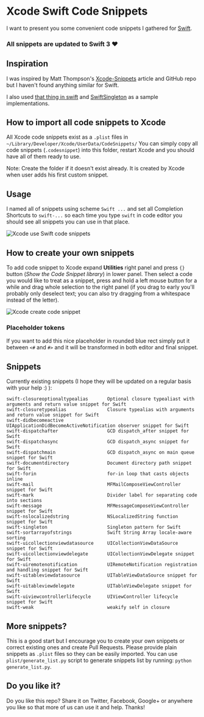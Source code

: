 # Xcode Swift Code Snippets

I want to present you some convenient code snippets I gathered for [Swift](https://developer.apple.com/swift/).

### All snippets are updated to **Swift 3** ❤️

## Inspiration
I was inspired by Matt Thompson's [Xcode-Snippets](https://github.com/mattt/Xcode-Snippets) article and GitHub repo but I haven't found anything similar for Swift.

I also used [that thing in swift](https://thatthinginswift.com) and [SwiftSingleton](https://github.com/hpique/SwiftSingleton) as a sample implementations.

## How to import all code snippets to Xcode
All Xcode code snippets exist as a `.plist` files in `~/Library/Developer/Xcode/UserData/CodeSnippets/`
You can simply copy all code snippets (`.codesnippet`) into this folder, restart Xcode and you should have all of them ready to use.

Note: Create the folder if it doesn't exist already. It is created by Xcode when user adds his first custom snippet.

## Usage
I named all of snippets using scheme `Swift ...` and set all Completion Shortcuts to `swift-...` so each time you type `swift` in code editor you should see all snippets you can use in that place.

![Xcode use Swift code snippets](https://raw.githubusercontent.com/burczyk/XcodeSwiftSnippets/master/assets/xcode-use-code-snippet-2.gif)

## How to create your own snippets
To add code snippet to Xcode expand **Utilities** right panel and press `{}` button (*Show the Code Snippet library*) in lower panel.
Then select a code you would like to treat as a snippet, press and hold a left mouse button for a while and drag whole selection to the right panel (if you drag to early you'll probably only deselect text; you can also try dragging from a whitespace instead of the letter).

![Xcode create code snippet](https://raw.githubusercontent.com/burczyk/XcodeSwiftSnippets/master/assets/xcode-add-code-snippet-2.gif)

### Placeholder tokens
If you want to add this nice placeholder in rounded blue rect simply put it between `<#` and `#>` and it will be transformed in both editor and final snippet.

## Snippets
Currently existing snippets (I hope they will be updated on a regular basis with your help :) ):

```
swift-closureoptionaltypealias       Optional closure typealiast with arguments and return value snippet for Swift
swift-closuretypealias               Closure typealias with arguments and return value snippet for Swift
swift-didbecomeactive                UIApplicationDidBecomeActiveNotification observer snippet for Swift
swift-dispatchafter                  GCD dispatch_after snippet for Swift
swift-dispatchasync                  GCD dispatch_async snippet for Swift
swift-dispatchmain                   GCD dispatch_async on main queue snippet for Swift
swift-documentdirectory              Document directory path snippet for Swift
swift-forin                          for-in loop that casts objects inline
swift-mail                           MFMailComposeViewController snippet for Swift
swift-mark                           Divider label for separating code into sections
swift-message                        MFMessageComposeViewController snippet for Swift
swift-nslocalizedstring              NSLocalizedString function snippet for Swift
swift-singleton                      Singleton pattern for Swift
swift-sortarrayofstrings             Swift String Array locale-aware sorting             
swift-uicollectionviewdatasource     UICollectionViewDataSource snippet for Swift
swift-uicollectionviewdelegate       UICollectionViewDelegate snippet for Swift
swift-uiremotenotification           UIRemoteNotification registration and handling snippet for Swift
swift-uitableviewdatasource          UITableViewDataSource snippet for Swift
swift-uitableviewdelegate            UITableViewDelegate snippet for Swift
swift-uiviewcontrollerlifecycle      UIViewController lifecycle snippet for Swift
swift-weak                           weakify self in closure
```


## More snippets?
This is a good start but I encourage you to create your own snippets or correct existing ones and create Pull Requests. Please provide plain snippets as `.plist` files so they can be easily imported.
You can use `plist/generate_list.py` script to generate snippets list by running: `python generate_list.py`.

## Do you like it?
Do you like this repo? Share it on Twitter, Facebook, Google+ or anywhere you like so that more of us can use it and help. Thanks!
